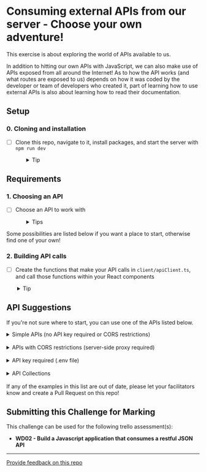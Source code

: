# Consuming external APIs from our server - Choose your own adventure!

This exercise is about exploring the world of APIs available to us.

In addition to hitting our own APIs with JavaScript, we can also make use of APIs exposed from all around the Internet! As to how the API works (and what routes are exposed to us) depends on how it was coded by the developer or team of developers who created it, part of learning how to use external APIs is also about learning how to read their documentation.

## Setup

### 0. Cloning and installation

- [ ] Clone this repo, navigate to it, install packages, and start the server with `npm run dev`
  <details style="padding-left: 2em">
    <summary>Tip</summary>

  ```sh
  cd consuming-external-apis
  npm i
  npm run dev
  ```

  </details>

## Requirements

### 1. Choosing an API

- [ ] Choose an API to work with
  <details style="padding-left: 2em">
    <summary>Tips</summary>
    
    * If you choose an API that enforces CORS, you'll need to consume that API from your server-side, and consume your own API from the client-side (i.e. using your server as a proxy).
    * If you choose an API that requires a key or other authentication token, you will need to create a `.env` (to keep your key hidden from git). In order to use the `.env` file, you must import and setup dotenv as follows:

      ```ts
      import 'dotenv/config'

      // to access the key variable
      const apiKey = process.env.YOUR_API_KEY_NAME
      ```

      By including `.env` in the `.gitignore` file your personal api keys will not be pushed up to GitHub. It is good practice to provide a sample file for others that will use the repository _(such as facilitators or team members)_ to know where to obtain and how to include their key.

      Create a `.env.sample` file:

      ```bash
      # Sign up for an api key at https://example.com/api-sign-up
      YOUR_API_KEY_NAME=<api key>
      ```

</details>

Some possibilities are listed below if you want a place to start, otherwise find one of your own!

### 2. Building API calls

- [ ] Create the functions that make your API calls in `client/apiClient.ts`, and call those functions within your React components
<details style="padding-left: 2em">
  <summary>Tip</summary>
  
  There is a basic API route set up for you - you may wish to use this as a template.
</details>

## API Suggestions

If you're not sure where to start, you can use one of the APIs listed below.

<details>
  <summary>Simple APIs (no API key required or CORS restrictions)</summary>

- https://www.boredapi.com: suggest a random activity
- https://dog.ceo/dog-api: dog pictures
- https://randomfox.ca/floof: random fox pictures
- https://pokeapi.co/docs/v2: Pokémon
- https://swapi.dev: Star Wars
- https://disneyapi.dev/docs: Disney characters
- https://open-meteo.com/: weather
- https://wheretheiss.at/w/developer: get the latitude and longitude of the International Space Station
</details>
<br />

<details>
  <summary>APIs with CORS restrictions (server-side proxy required)</summary>

- https://www.affirmations.dev: positive affirmations/quotes
- https://openlibrary.org/developers/api: books
</details>
<br />

<details>
  <summary>API key required (.env file)</summary>

- https://www.omdbapi.com: movies
- https://thecatapi.com: cat pictures
- https://developer.marvel.com: Marvel comics
- https://the-one-api.dev: Lord of the Rings
- https://www.tepapa.govt.nz/learn/research/datasets/collections-api Te Papa Collections
- https://data.rijksmuseum.nl/object-metadata/api: Rijksmuseum (art)
- https://opendata.metlink.org.nz: Metlink (Wellington public transport)
- https://dev-portal.at.govt.nz: Auckland Transport
- https://docs.opencollective.com/help/contributing/development/api: GraphQL
</details>
<br />

<details>
  <summary>API Collections</summary>

- https://api.nasa.gov: a library of APIs from NASA (picture of the day, natural event tracker, etc.)
- https://github.com/public-apis/public-apis: a LOT of APIs (inaccurate in places, use this to help start your search but you'll have to investigate the APIs themselves, and please note that a few of them may have triggering or NSFW content, so please proceed with care)
</details>
<br />
If any of the examples in this list are out of date, please let your facilitators know and create a Pull Request on this repo!

## Submitting this Challenge for Marking

This challenge can be used for the following trello assessment(s): 
- **WD02 - Build a Javascript application that consumes a restful JSON API**

---

[Provide feedback on this repo](https://docs.google.com/forms/d/e/1FAIpQLSfw4FGdWkLwMLlUaNQ8FtP2CTJdGDUv6Xoxrh19zIrJSkvT4Q/viewform?usp=pp_url&entry.1958421517=consuming-server-apis)